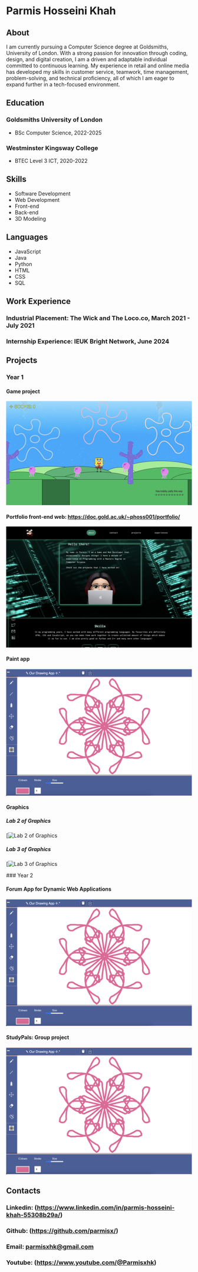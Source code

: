 # Parmis Hosseini Khah

## About
I am currently pursuing a Computer Science degree at Goldsmiths, University of London. With a strong passion for innovation through coding, design, and digital creation, I am a driven and adaptable individual committed to continuous learning. My experience in retail and online media has developed my skills in customer service, teamwork, time management, problem-solving, and technical proficiency, all of which I am eager to expand further in a tech-focused environment.

## Education
### Goldsmiths University of London
- BSc Computer Science, 2022-2025
  
### Westminster Kingsway College
- BTEC Level 3 ICT, 2020-2022

## Skills 
- Software Development
- Web Development
- Front-end
- Back-end
- 3D Modeling

## Languages
- JavaScript
- Java
- Python
- HTML
- CSS
- SQL

## Work Experience
### Industrial Placement: The Wick and The Loco.co, March 2021 - July 2021
### Internship Experience: IEUK Bright Network, June 2024

## Projects
### Year 1
#### Game project
[![Spongebob Game Project](img/spongebobgamesrc.png)](https://www.youtube.com/@Parmisxhk)

#### Portfolio front-end web: https://doc.gold.ac.uk/~phoss001/portfolio/
[![Front-End Web Portfolio Project](img/portfoliofrontend.png)](https://doc.gold.ac.uk/~phoss001/portfolio/)

#### Paint app
[![Drawing and Paint App Project](img/paintapp.png)](https://www.youtube.com/@Parmisxhk)

#### Graphics
##### Lab 2 of Graphics
[![Lab 2 of Graphics](img/graphicslab2.gif)

##### Lab 3 of Graphics
[![Lab 3 of Graphics](img/graphicslab3.gif)

### Year 2
#### Forum App for Dynamic Web Applications
[![Forum App](img/paintapp.png)](https://www.youtube.com/@Parmisxhk)

#### StudyPals: Group project
[![StudyPals group project](img/paintapp.png)](https://www.youtube.com/@Parmisxhk)

## Contacts
### Linkedin: (https://www.linkedin.com/in/parmis-hosseini-khah-55308b29a/)
### Github: (https://github.com/parmisx/)
### Email: parmisxhk@gmail.com
### Youtube: (https://www.youtube.com/@Parmisxhk)
